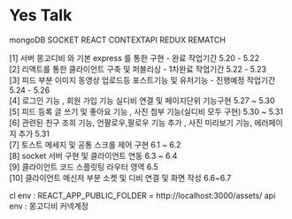 # Yes Talk

mongoDB SOCKET REACT CONTEXTAPI REDUX REMATCH

[1] 서버 몽고디비 와 기본 express 를 통한 구현 - 완료 작업기간 5.20 - 5.22 <br />
[2] 리액트를 통한 클라이언트 구축 및 퍼블리싱 - 1차완료 작업기간 5.22 - 5.23 <br />
[3] 피드 부분 이미지 동영상 업로드등 포스트기능 및 유저기능 - 진행예정 작업기간 5.24 - 5.26 <br />
[4] 로그인 기능 , 회원 가입 기능 실디비 연결 및 페이지단위 기능구현 5.27 ~ 5.30 <br />
[5] 피드 등록 글 쓰기 및 좋아요 기능 , 사진 첨부 기능(실디비 모두 구현) 5.30 ~ 5.31<br />
[6] 관련된 친구 조희 기능, 언팔로우,팔로우 기능 추가 , 사진 미리보기 기능, 에러페이지 추가 5.31 <br />
[7] 토스트 메세지 및 공통 스크롤 제어 구현 6.1 ~ 6.2 <br />
[8] socket 서버 구현 및 클라이언트 연동 6.3 ~ 6.4<br />
[9] 클라이언트 코드 스플릿팅 라우터 영역 6.5<br />
[10] 클라이언트 메신저 부분 소켓 및 디비 연결 및 화면 작성 6.6~6.7 <br />

cl env : REACT_APP_PUBLIC_FOLDER = http://localhost:3000/assets/
api env : 몽고디비 커넥계정
